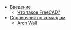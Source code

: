 * [Введение](user-documentation/README.md) 
  * [Что такое FreeCAD?](user-documentation/about.md)
* [Справочник по командам](command-reference/README.md) 
  * [Arch Wall](command-reference/Arch_Wall.md)